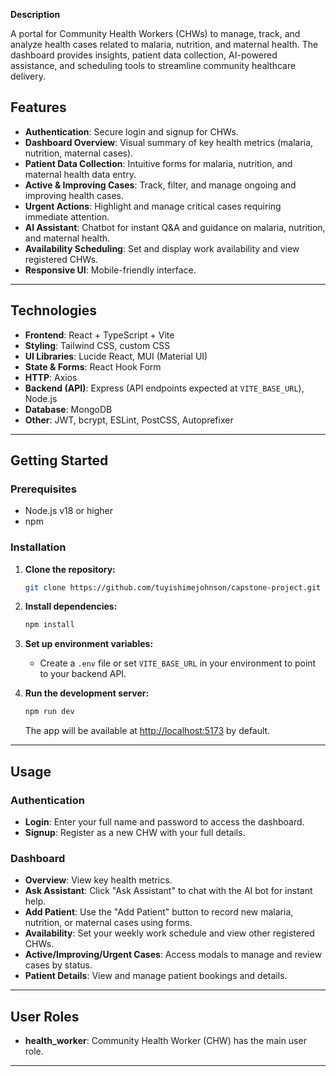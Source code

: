 
**Description** 

A portal for Community Health Workers (CHWs) to manage, track, and analyze health cases related to malaria, nutrition, and maternal health. The dashboard provides insights, patient data collection, AI-powered assistance, and scheduling tools to streamline community healthcare delivery.


## Features

- **Authentication**: Secure login and signup for CHWs.
- **Dashboard Overview**: Visual summary of key health metrics (malaria, nutrition, maternal cases).
- **Patient Data Collection**: Intuitive forms for malaria, nutrition, and maternal health data entry.
- **Active & Improving Cases**: Track, filter, and manage ongoing and improving health cases.
- **Urgent Actions**: Highlight and manage critical cases requiring immediate attention.
- **AI Assistant**: Chatbot for instant Q&A and guidance on malaria, nutrition, and maternal health.
- **Availability Scheduling**: Set and display work availability and view registered CHWs.
- **Responsive UI**: Mobile-friendly interface.

---

## Technologies

- **Frontend**: React + TypeScript + Vite
- **Styling**: Tailwind CSS, custom CSS
- **UI Libraries**: Lucide React, MUI (Material UI)
- **State & Forms**: React Hook Form
- **HTTP**: Axios
- **Backend (API)**: Express (API endpoints expected at `VITE_BASE_URL`), Node.js
- **Database**: MongoDB
- **Other**: JWT, bcrypt, ESLint, PostCSS, Autoprefixer

---

## Getting Started

### Prerequisites
- Node.js v18 or higher
- npm

### Installation
1. **Clone the repository:**
   ```bash
   git clone https://github.com/tuyishimejohnson/capstone-project.git
   ```
2. **Install dependencies:**
   ```bash
   npm install
   ```
3. **Set up environment variables:**
   - Create a `.env` file or set `VITE_BASE_URL` in your environment to point to your backend API.

4. **Run the development server:**
   ```bash
   npm run dev
   ```
   The app will be available at [http://localhost:5173](http://localhost:5173) by default.

---

## Usage

### Authentication
- **Login**: Enter your full name and password to access the dashboard.
- **Signup**: Register as a new CHW with your full details.

### Dashboard
- **Overview**: View key health metrics.
- **Ask Assistant**: Click "Ask Assistant" to chat with the AI bot for instant help.
- **Add Patient**: Use the "Add Patient" button to record new malaria, nutrition, or maternal cases using forms.
- **Availability**: Set your weekly work schedule and view other registered CHWs.
- **Active/Improving/Urgent Cases**: Access modals to manage and review cases by status.
- **Patient Details**: View and manage patient bookings and details.

---

## User Roles
- **health_worker**: Community Health Worker (CHW) has the main user role.
---



